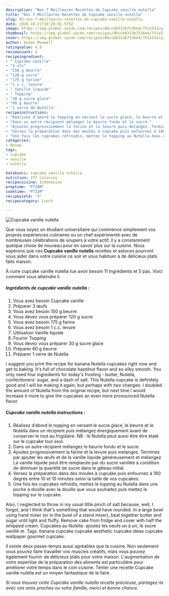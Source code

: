 ```yaml
---
description: "Nos 7 Meilleures Recettes de Cupcake vanille nutella"
title: "Nos 7 Meilleures Recettes de Cupcake vanille nutella"
slug: 65-nos-7-meilleures-recettes-de-cupcake-vanille-nutella
date: 2020-10-21T10:28:01.575Z
image: https://img-global.cpcdn.com/recipes/86ccb0313b7536e9/751x532cq70/cupcake-vanille-nutella-photo-principale-de-la-recette.jpg
thumbnail: https://img-global.cpcdn.com/recipes/86ccb0313b7536e9/751x532cq70/cupcake-vanille-nutella-photo-principale-de-la-recette.jpg
cover: https://img-global.cpcdn.com/recipes/86ccb0313b7536e9/751x532cq70/cupcake-vanille-nutella-photo-principale-de-la-recette.jpg
author: Aiden Maxwell
ratingvalue: 4.8
reviewcount: 4
recipeingredient:
- " Cupcake vanille"
- "3 ufs"
- "150 g beurre"
- "120 g sucre"
- "175 g farine"
- "1 c.c. levure"
- " Vanille liquide"
- " Topping"
- "30 g sucre glace"
- "60 g beurre"
- "1 verre de Nutella"
recipeinstructions:
- "Réalisez d’abord le topping en versant le sucre glace, le beurre et le Nutella dans un récipient puis mélangez énergiquement avant de conserver le tout au frigidaire. NB : le Nutella peut aussi être être étalé sur le cupcake tout seul."
- "Dans un autre récipient mélangez le beurre fondu et le sucre."
- "Ajoutez progressivement la farine et la levure puis melangez. Terminez par ajouter les œufs et de la vanille liquide généreusement et mélangez. La vanille liquide peut être remplacée par du sucre vanillée à condition de diminuer la quantité de sucre dans le gâteau initial."
- "Versez la préparation dans des moules à cupcake puis enfournez à 180 degrés entre 10 et 15 minutes selon la taille de vos cupcakes."
- "Une fois les cupcakes refroidis, mettez le topping au Nutella dans une poche à douille avec la douille que vous souhaitez puis mettez le topping sur le cupcake."
categories:
- Resep
tags:
- cupcake
- vanille
- nutella

katakunci: cupcake vanille nutella 
nutrition: 277 calories
recipecuisine: Indonesian
preptime: "PT28M"
cooktime: "PT32M"
recipeyield: "3"
recipecategory: Lunch

---
```



![Cupcake vanille nutella](https://img-global.cpcdn.com/recipes/86ccb0313b7536e9/751x532cq70/cupcake-vanille-nutella-photo-principale-de-la-recette.jpg)

Que vous soyez un étudiant universitaire qui commence simplement vos propres expériences culinaires ou un chef expérimenté avec de nombreuses célébrations de soupers à votre actif, il y a constamment quelque chose de nouveau pour en savoir plus sur la cuisine. Nous espérons que ces <strong> Cupcake vanille nutella </strong> recettes et astuces pourront vous aider dans votre cuisine ce soir et vous habituer à de délicieux plats faits maison.

<!--inarticleads1-->

À cuire cupcake vanille nutella tue avoir besoin 11 Ingrédients et 5 pas. Voici comment vous atteindre il.

##### Ingrédients de cupcake vanille nutella :

1. Vous avez besoin  Cupcake vanille
1. Préparer 3 œufs
1. Vous avez besoin 150 g beurre
1. Vous devez vous préparer 120 g sucre
1. Vous avez besoin 175 g farine
1. Vous avez besoin 1 c.c. levure
1. Utilisation  Vanille liquide
1. Fournir  Topping
1. Vous devez vous préparer 30 g sucre glace
1. Préparer 60 g beurre
1. Préparer 1 verre de Nutella


I suggest you print the recipe for banana Nutella cupcakes right now and get to baking. It&#39;s full of chocolate hazelnut flavor and so silky smooth. You only need four ingredients for today&#39;s frosting - butter, Nutella, confectioners&#39; sugar, and a dash of salt. This Nutella cupcake is definitely good and I will be making it again, but perhaps with two changes: I doubled the amount of Nutella from the original recipe, but next time I would increase it more to give the cupcakes an even more pronounced Nutella flavor. 

<!--inarticleads2-->

##### Cupcake vanille nutella instructions :

1. Réalisez d’abord le topping en versant le sucre glace, le beurre et le Nutella dans un récipient puis mélangez énergiquement avant de conserver le tout au frigidaire. NB : le Nutella peut aussi être être étalé sur le cupcake tout seul.
1. Dans un autre récipient mélangez le beurre fondu et le sucre.
1. Ajoutez progressivement la farine et la levure puis melangez. Terminez par ajouter les œufs et de la vanille liquide généreusement et mélangez. La vanille liquide peut être remplacée par du sucre vanillée à condition de diminuer la quantité de sucre dans le gâteau initial.
1. Versez la préparation dans des moules à cupcake puis enfournez à 180 degrés entre 10 et 15 minutes selon la taille de vos cupcakes.
1. Une fois les cupcakes refroidis, mettez le topping au Nutella dans une poche à douille avec la douille que vous souhaitez puis mettez le topping sur le cupcake.


Also, I neglected to throw in my usual little pinch of salt because, well, I forgot, and I think that&#39;s something that would have rounded. In a large bowl using hand mixer (or in the bowl of a stand mixer), beat together butter and sugar until light and fluffy. Remove cake from fridge and cover with half the whipped cream. Cupcakes au Nutella. ajoutez les oeufs un à un, le sucre vanillé et. Tags. banana cupcake cupcake aesthetic cupcake ideas cupcake wallpaper gourmet cupcake. 

<!--inarticleads1-->

<p>
Il existe deux passe-temps aussi agréables que la cuisine. Non seulement vous pouvez faire travailler vos muscles créatifs, mais vous pouvez également fournir de délicieux plats pour votre maison. L'augmentation de votre expertise de la préparation des aliments est particulière pour améliorer votre temps dans le coin cuisine. Tenter une recette Cupcake vanille nutella est un moyen fantastique de le faire.
</p>

<p>
<i>Si vous trouvez cette Cupcake vanille nutella recette précieuse, partagez-la avec vos amis proches ou votre famille, merci et bonne chance.</i>
</p>
